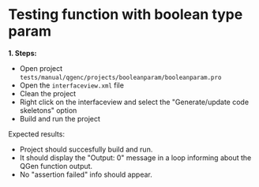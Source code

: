 # Testing function with boolean type param

**1. Steps:**

* Open project `tests/manual/qgenc/projects/booleanparam/booleanparam.pro`
* Open the `interfaceview.xml` file
* Clean the project
* Right click on the interfaceview and select the "Generate/update code skeletons" option
* Build and run the project

Expected results:

* Project should succesfully build and run.
* It should display the "Output: 0" message in a loop informing about the QGen function output.
* No "assertion failed" info should appear.
